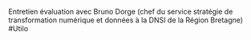Entretien évaluation avec Bruno Dorge (chef du service stratégie de transformation numérique et données à la DNSI de la Région Bretagne) #Utilo